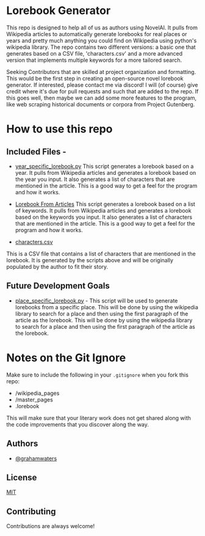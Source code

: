 
# Lorebook Generator

This repo is designed to help all of us as authors using NovelAI. It pulls from Wikipedia articles to automatically generate lorebooks for real places or years and pretty much anything you could find on Wikipedia using python's wikipedia library.
The repo contains two different versions: a basic one that generates based on a CSV file, 'characters.csv' and a more advanced version that implements multiple keywords for a more tailored search.

Seeking Contributors that are skilled at project organization and formatting. This would be the first step in creating an open-source novel lorebook generator.
If interested, please contact me via discord! I will (of course) give credit where it's due for pull requests and such that are added to the repo. If this goes well, then maybe we can add some more features to the program, like web scraping historical documents or corpora from Project Gutenberg.

# How to use this repo
## Included Files -
- [year_specific_lorebook.py](scripts/01_lorebook_from_year.py)
This script generates a lorebook based on a year. It pulls from Wikipedia articles and generates a lorebook based on the year you input. It also generates a list of characters that are mentioned in the article. This is a good way to get a feel for the program and how it works.

- [Lorebook From Articles](scripts/02_lorebook_from_downloaded_wiki_articles.py)
This script generates a lorebook based on a list of keywords. It pulls from Wikipedia articles and generates a lorebook based on the keywords you input. It also generates a list of characters that are mentioned in the article. This is a good way to get a feel for the program and how it works.

- [characters.csv](characters.csv)

This is a CSV file that contains a list of characters that are mentioned in the lorebook. It is generated by the scripts above and will be originally populated by the author to fit their story.
## Future Development Goals
- [place_specific_lorebook.py](scripts/02_lorebook_from_place.py) - This script will be used to generate lorebooks from a specific place. This will be done by using the wikipedia library to search for a place and then using the first paragraph of the article as the lorebook. This will be done by using the wikipedia library to search for a place and then using the first paragraph of the article as the lorebook.
# Notes on the Git Ignore
Make sure to include the following in your `.gitignore` when you fork this repo:
- /wikipedia_pages
- /master_pages
- .lorebook

This will make sure that your literary work does not get shared along with the code improvements that you discover along the way.


## Authors

- [@grahamwaters](https://www.github.com/grahamwaters)


## License

[MIT](https://choosealicense.com/licenses/mit/)


## Contributing

Contributions are always welcome!
